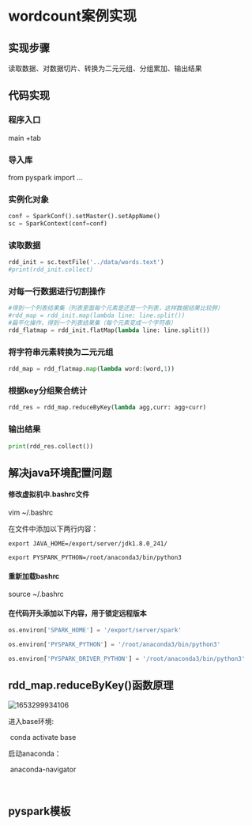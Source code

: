 # wordcount案例实现

## 实现步骤

读取数据、对数据切片、转换为二元元组、分组累加、输出结果

## 代码实现

### 程序入口

main +tab

### 导入库

from pyspark import ...

### 实例化对象

```py
conf = SparkConf().setMaster().setAppName()
sc = SparkContext(conf=conf)
```

### 读取数据

```py
rdd_init = sc.textFile('../data/words.text')
#print(rdd_init.collect)
```

### 对每一行数据进行切割操作

```py
#得到一个列表结果集（列表里面每个元素是还是一个列表，这样数据结果比较胖）
#rdd_map = rdd_init.map(lambda line: line.split())
#扁平化操作，得到一个列表结果集（每个元素变成一个字符串）
rdd_flatmap = rdd_init.flatMap(lambda line: line.split())
```

### 将字符串元素转换为二元元组

```py
rdd_map = rdd_flatmap.map(lambda word:(word,1))
```

### 根据key分组聚合统计

```py
rdd_res = rdd_map.reduceByKey(lambda agg,curr: agg+curr)
```

### 输出结果

```py
print(rdd_res.collect())
```

## 解决java环境配置问题

#### 修改虚拟机中.bashrc文件

vim ~/.bashrc

在文件中添加以下两行内容：

```shell
export JAVA_HOME=/export/server/jdk1.8.0_241/

export PYSPARK_PYTHON=/root/anaconda3/bin/python3
```



#### 重新加载bashrc

source ~/.bashrc

#### 在代码开头添加以下内容，用于锁定远程版本

```py
os.environ['SPARK_HOME'] = '/export/server/spark'

os.environ['PYSPARK_PYTHON'] = '/root/anaconda3/bin/python3'

os.environ['PYSPARK_DRIVER_PYTHON'] = '/root/anaconda3/bin/python3'
```





## rdd_map.reduceByKey()函数原理

![1653299934106](C:\Users\dasaifudoufu\AppData\Roaming\Typora\typora-user-images\1653299934106.png)



进入base环境:

​	conda activate base

启动anaconda：

​	anaconda-navigator

​	

## pyspark模板






